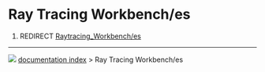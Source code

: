# Ray Tracing Workbench/es
1.  REDIRECT [Raytracing\_Workbench/es](Raytracing_Workbench/es.md)



---
![](images/Right_arrow.png) [documentation index](../README.md) > Ray Tracing Workbench/es
